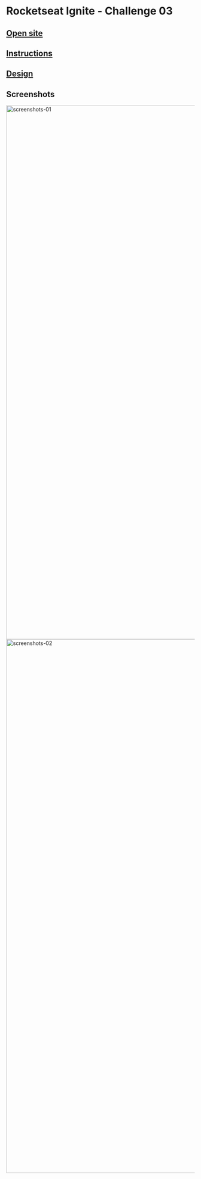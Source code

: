 # Rocketseat Ignite - Challenge 03

## [Open site](https://github-blog-igortullio.vercel.app/)

## [Instructions](https://efficient-sloth-d85.notion.site/Desafio-03-Github-Blog-13593953670346908462ddc648d42cf1)

## [Design](<https://www.figma.com/file/aHMiEONzOlwqqtozeubLbm/GitHub-Blog-(Community)-(Copy)>)

## Screenshots

<img width="1425" alt="screenshots-01" src="https://user-images.githubusercontent.com/20797306/186026874-1a12c9f9-ecf3-404d-91aa-98c57e3f832b.png">

<img width="1425" alt="screenshots-02" src="https://user-images.githubusercontent.com/20797306/186026882-761aaa27-a92f-48c1-9587-8bc574a7d9c7.png">
